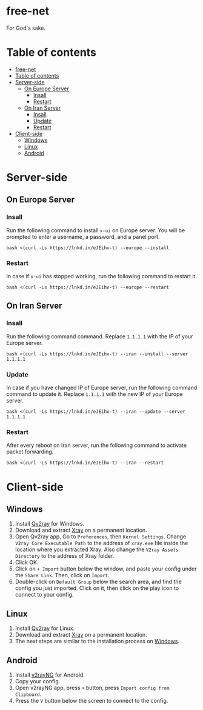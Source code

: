 # free-net
For God's sake.  

# Table of contents
- [free-net](#free-net)
- [Table of contents](#table-of-contents)
- [Server-side](#server-side)
	- [On Europe Server](#on-europe-server)
		- [Insall](#insall)
		- [Restart](#restart)
	- [On Iran Server](#on-iran-server)
		- [Insall](#insall-1)
		- [Update](#update)
		- [Restart](#restart-1)
- [Client-side](#client-side)
	- [Windows](#windows)
	- [Linux](#linux)
	- [Android](#android)

# Server-side

## On Europe Server

### Insall
Run the following command to install `x-ui` on Europe server. You will be prompted to enter a username, a password, and a panel port.
```
bash <(curl -Ls https://lnkd.in/eJEihv-t) --europe --install
```

### Restart
In case if `x-ui` has stopped working, run the following command to restart it.
```
bash <(curl -Ls https://lnkd.in/eJEihv-t) --europe --restart
```

## On Iran Server

### Insall
Run the following command command. Replace `1.1.1.1` with the IP of your Europe server.
```
bash <(curl -Ls https://lnkd.in/eJEihv-t) --iran --install --server 1.1.1.1
```

### Update
In case if you have changed IP of Europe server, run the following command command to update it. Replace `1.1.1.1` with the new IP of your Europe server.
```
bash <(curl -Ls https://lnkd.in/eJEihv-t) --iran --update --server 1.1.1.1
```

### Restart
After every reboot on Iran server, run the following command to activate packet forwarding.
```
bash <(curl -Ls https://lnkd.in/eJEihv-t) --iran --restart
```

# Client-side

## Windows
 1. Install [Qv2ray](https://github.com/Qv2ray/Qv2ray/releases/download/v2.7.0/Qv2ray-v2.7.0-Windows-Installer.exe) for Windows.
 2. Download and extract [Xray](https://github.com/XTLS/Xray-core/releases/download/v1.7.2/Xray-windows-64.zip) on a permanent location.
 3. Open Qv2ray app, Go to `Preferences`, then `Kernel Settings`. Change `V2ray Core Executable Path` to the address of `xray.exe` file inside the location where you extracted Xray. Also change the `V2ray Assets Directory` to the address of Xray folder.
 4. Click OK.
 5. Click on `+ Import` button below the window, and paste your config under the `Share Link`. Then, click on `Import`.
 6. Double-click on `Default Group` below the search area, and find the config you just imported. Click on it, then click on the play icon to connect to your config.

## Linux
 1. Install [Qv2ray](https://github.com/Qv2ray/Qv2ray/releases/download/v2.7.0/Qv2ray-v2.7.0-linux-x64.AppImage) for Linux.
 2. Download and extract [Xray](https://github.com/XTLS/Xray-core/releases/download/v1.7.2/Xray-linux-64.zip) on a permanent location.
 3. The next steps are similar to the installation process on [Windows](#windows).

## Android
 1. Install [v2rayNG](https://play.google.com/store/apps/details?id=com.v2ray.ang) for Android.
 2. Copy your config.
 3. Open v2rayNG app, press `+` button, press `Import config from Clipboard`.
 4. Press the `V` button below the screen to connect to the config.